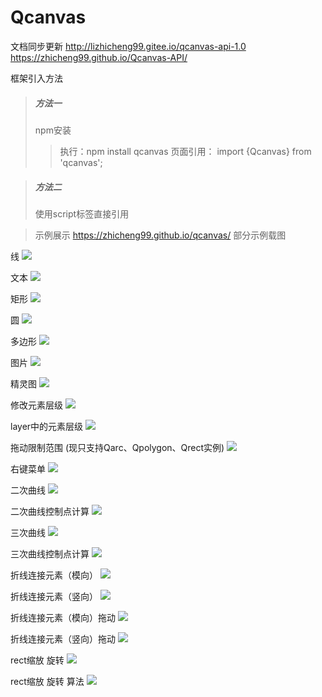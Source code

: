 # Qcanvas

文档同步更新
http://lizhicheng99.gitee.io/qcanvas-api-1.0 
https://zhicheng99.github.io/Qcanvas-API/ 



框架引入方法
> ##### 方法一
> npm安装
>> 执行：npm install qcanvas
>> 页面引用： import {Qcanvas} from 'qcanvas';




> ##### 方法二
> 使用script标签直接引用

> 示例展示
https://zhicheng99.github.io/qcanvas/
部分示例载图

线
![](img/2.0/line.jpg)

文本
![](img/2.0/text.jpg)

矩形
![](img/2.0/rect.jpg)

圆
![](img/2.0/arc.jpg)

多边形
![](img/2.0/polygon.jpg)

图片
![](img/2.0/img.jpg)

精灵图
![](img/2.0/spirit.jpg)

修改元素层级
![](img/2.0/z-index.jpg)

layer中的元素层级
![](img/2.0/layer_z-index.jpg)

拖动限制范围 (现只支持Qarc、Qpolygon、Qrect实例)
![](img/2.0/range.jpg)

右键菜单
![](img/2.0/contextMenu.jpg)

二次曲线
![](img/2.0/quadraticCurve.jpg)

二次曲线控制点计算
![](img/2.0/quadraticCurve——handler.jpg)


三次曲线
![](img/2.0/bezierCurve.jpg)

三次曲线控制点计算
![](img/2.0/bezierCurve——handler.jpg)

折线连接元素（模向）
![](img/2.0/broken_horizontal.jpg)

折线连接元素（竖向）
![](img/2.0/broken_vertical.jpg)

折线连接元素（模向）拖动
![](img/2.0/broken_horizontal——drag.jpg)

折线连接元素（竖向）拖动
![](img/2.0/broken_vertical——drag.jpg)

rect缩放 旋转
![](img/2.0/resize_rotate.jpg)

rect缩放 旋转 算法
![](img/2.0/rect_resize_rotate.jpg)
